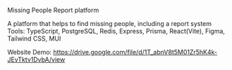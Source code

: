Missing People Report platform

A platform that helps to find missing people, including a report system
Tools: TypeScript, PostgreSQL, Redis, Express, Prisma, React(Vite),
Figma, Tailwind CSS, MUI

Website Demo: https://drive.google.com/file/d/1T_abnV8t5M01Zr5hK4k-JEvTktv1DvbA/view
